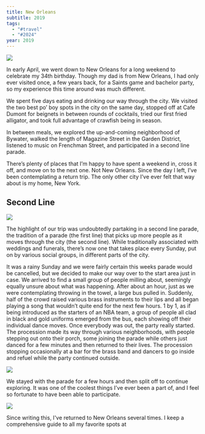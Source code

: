 ```yaml
---
title: New Orleans
subtitle: 2019
tags: 
  - "#travel"
  - "#2024"
year: 2019
---
```


<img src="{{ site.baseurl }}/assets/NewOrleans/47989916343_d39581b119_o.jpeg"/>

In early April, we went down to New Orleans for a long weekend to celebrate my 34th birthday. Though my dad is from New Orleans, I had only ever visited once, a few years back, for a Saints game and bachelor party, so my experience this time around was much different.

We spent five days eating and drinking our way through the city. We visited the two best po’ boy spots in the city on the same day, stopped off at Cafe Dumont for beignets in between rounds of cocktails, tried our first fried alligator, and took full advantage of crawfish being in season.

In between meals, we explored the up-and-coming neighborhood of Bywater, walked the length of Magazine Street in the Garden District, listened to music on Frenchman Street, and participated in a second line parade.

There’s plenty of places that I’m happy to have spent a weekend in, cross it off, and move on to the next one. Not New Orleans. Since the day I left, I’ve been contemplating a return trip. The only other city I’ve ever felt that way about is my home, New York.

## Second Line

<img src="{{ site.baseurl }}/assets/NewOrleans/©CooperLiskaSmith_20190331_153142_4stars_.jpeg"/>

The highlight of our trip was undoubtedly partaking in a second line parade, the tradition of a parade (the first line) that picks up more people as it moves through the city (the second line). While traditionally associated with weddings and funerals, there’s now one that takes place every Sunday, put on by various social groups, in different parts of the city.

It was a rainy Sunday and we were fairly certain this weeks parade would be cancelled, but we decided to make our way over to the start area just in case. We arrived to find a small group of people milling about, seemingly equally unsure about what was happening. After about an hour, just as we were contemplating throwing in the towel, a large bus pulled in. Suddenly, half of the crowd raised various brass instruments to their lips and all began playing a song that wouldn’t quite end for the next few hours. 1 by 1, as if being introduced as the starters of an NBA team, a group of people all clad in black and gold uniforms emerged from the bus, each showing off their individual dance moves. Once everybody was out, the party really started. The procession made its way through various neighborhoods, with people stepping out onto their porch, some joining the parade while others just danced for a few minutes and then returned to their lives. The procession stopping occasionally at a bar for the brass band and dancers to go inside and refuel while the party continued outside.

<img src="{{ site.baseurl }}/assets/NewOrleans/©CooperLiskaSmith_20190331_152740_4stars_.jpeg"/>

We stayed with the parade for a few hours and then split off to continue exploring. It was one of the coolest things I’ve ever been a part of, and I feel so fortunate to have been able to participate.

<img src="{{ site.baseurl }}/assets/NewOrleans/©CooperLiskaSmith_20190331_150850_3stars_.jpeg"/>





Since writing this, I've returned to New Orleans several times. I keep a comprehensive guide to all my favorite spots at 
